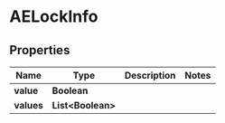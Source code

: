 
# AELockInfo

## Properties
Name | Type | Description | Notes
------------ | ------------- | ------------- | -------------
**value** | **Boolean** |  | 
**values** | **List&lt;Boolean&gt;** |  | 



